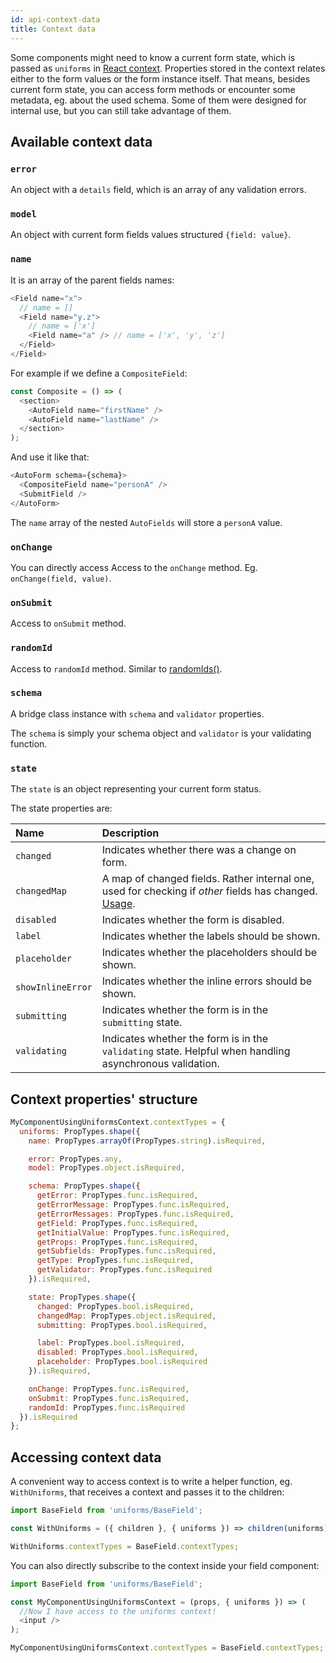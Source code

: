 ```yaml
---
id: api-context-data
title: Context data
---
```


Some components might need to know a current form state, which is passed as `uniforms` in [React context](https://reactjs.org/docs/legacy-context.html).
Properties stored in the context relates either to the form values or the form instance itself.
That means, besides current form state, you can access form methods or encounter some metadata, eg. about the used schema.
Some of them were designed for internal use, but you can still take advantage of them.

## Available context data

### `error`

An object with a `details` field, which is an array of any validation errors.

### `model`

An object with current form fields values structured `{field: value}`.

### `name`

It is an array of the parent fields names:

```js
<Field name="x">
  // name = []
  <Field name="y.z">
    // name = ['x']
    <Field name="a" /> // name = ['x', 'y', 'z']
  </Field>
</Field>
```

For example if we define a `CompositeField`:

```js
const Composite = () => (
  <section>
    <AutoField name="firstName" />
    <AutoField name="lastName" />
  </section>
);
```

And use it like that:

```js
<AutoForm schema={schema}>
  <CompositeField name="personA" />
  <SubmitField />
</AutoForm>
```

The `name` array of the nested `AutoFields` will store a `personA` value.

### `onChange`

You can directly access Access to the `onChange` method. Eg. `onChange(field, value)`.

### `onSubmit`

Access to `onSubmit` method.

### `randomId`

Access to `randomId` method. Similar to [randomIds()](api-helpers#randomidsprefix).

### `schema`

A bridge class instance with `schema` and `validator` properties.

The `schema` is simply your schema object and `validator` is your validating function.

### `state`

The `state` is an object representing your current form status.

The state properties are:

| Name              | Description                                                                                                                                                                                    |
| :---------------- | :--------------------------------------------------------------------------------------------------------------------------------------------------------------------------------------------- |
| `changed`         | Indicates whether there was a change on form.                                                                                                                                                  |
| `changedMap`      | A map of changed fields. Rather internal one, used for checking if _other_ fields has changed. [Usage](https://github.com/vazco/uniforms/blob/master/packages/uniforms/src/BaseField.js#L220). |
| `disabled`        | Indicates whether the form is disabled.                                                                                                                                                        |
| `label`           | Indicates whether the labels should be shown.                                                                                                                                                  |
| `placeholder`     | Indicates whether the placeholders should be shown.                                                                                                                                            |
| `showInlineError` | Indicates whether the inline errors should be shown.                                                                                                                                           |
| `submitting`      | Indicates whether the form is in the `submitting` state.                                                                                                                                       |
| `validating`      | Indicates whether the form is in the `validating` state. Helpful when handling asynchronous validation.                                                                                        |

## Context properties' structure

```js
MyComponentUsingUniformsContext.contextTypes = {
  uniforms: PropTypes.shape({
    name: PropTypes.arrayOf(PropTypes.string).isRequired,

    error: PropTypes.any,
    model: PropTypes.object.isRequired,

    schema: PropTypes.shape({
      getError: PropTypes.func.isRequired,
      getErrorMessage: PropTypes.func.isRequired,
      getErrorMessages: PropTypes.func.isRequired,
      getField: PropTypes.func.isRequired,
      getInitialValue: PropTypes.func.isRequired,
      getProps: PropTypes.func.isRequired,
      getSubfields: PropTypes.func.isRequired,
      getType: PropTypes.func.isRequired,
      getValidator: PropTypes.func.isRequired
    }).isRequired,

    state: PropTypes.shape({
      changed: PropTypes.bool.isRequired,
      changedMap: PropTypes.object.isRequired,
      submitting: PropTypes.bool.isRequired,

      label: PropTypes.bool.isRequired,
      disabled: PropTypes.bool.isRequired,
      placeholder: PropTypes.bool.isRequired
    }).isRequired,

    onChange: PropTypes.func.isRequired,
    onSubmit: PropTypes.func.isRequired,
    randomId: PropTypes.func.isRequired
  }).isRequired
};
```

## Accessing context data

A convenient way to access context is to write a helper function, eg. `WithUniforms`, that receives a context and passes it to the children:

```js
import BaseField from 'uniforms/BaseField';

const WithUniforms = ({ children }, { uniforms }) => children(uniforms);

WithUniforms.contextTypes = BaseField.contextTypes;
```

You can also directly subscribe to the context inside your field component:

```js
import BaseField from 'uniforms/BaseField';

const MyComponentUsingUniformsContext = (props, { uniforms }) => (
  //Now I have access to the uniforms context!
  <input />
);

MyComponentUsingUniformsContext.contextTypes = BaseField.contextTypes;
```
